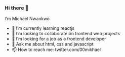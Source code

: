 ### Hi there 👋


I'm Michael Nwankwo

- 🌱 I’m currently learning reactjs
- 👯 I’m looking to collaborate on frontend web projects
- 🤔 I’m looking for a job as a frontend developer
- 💬 Ask me about html, css and javascript
- 📫 How to reach me: twitter.com/00mikhael

